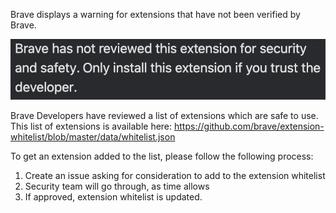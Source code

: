 Brave displays a warning for extensions that have not been verified by Brave.

![](https://github.com/jumde/jumde.github.io/blob/master/img/review.png)

Brave Developers have reviewed a list of extensions which are safe to use. This list of extensions is available here: https://github.com/brave/extension-whitelist/blob/master/data/whitelist.json

To get an extension added to the list, please follow the following process:

1. Create an issue asking for consideration to add to the extension whitelist
2. Security team will go through, as time allows
3. If approved, extension whitelist is updated.
